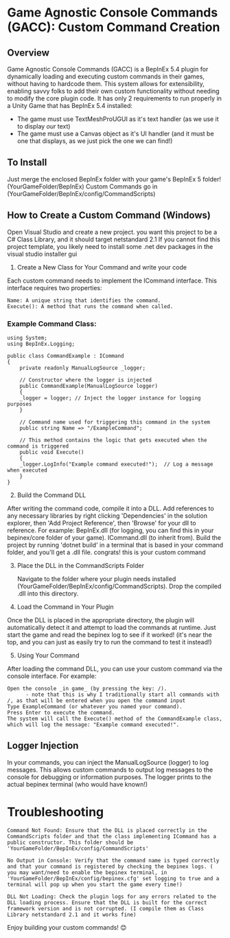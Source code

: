 # Game Agnostic Console Commands (GACC): Custom Command Creation
## Overview

Game Agnostic Console Commands (GACC) is a BepInEx 5.4 plugin for dynamically loading and executing custom commands in their games, without having to hardcode them. This system allows for extensibility, enabling savvy folks to add their own custom functionality without needing to modify the core plugin code. It has only 2 requirements to run properly in a Unity Game that has BepInEx 5.4 installed:

- The game must use TextMeshProUGUI as it's text handler (as we use it to display _our_ text)
- The game must use a Canvas object as it's UI handler (and it must be one that displays, as we just pick the one we can find!)

## To Install

Just merge the enclosed BepInEx folder with your game's BepInEx 5 folder! (YourGameFolder/BepInEx)
Custom Commands go in (YourGameFolder/BepInEx/config/CommandScripts)

## How to Create a Custom Command (Windows)

Open Visual Studio and create a new project.
you want this project to be a C# Class Library, and it should target netstandard 2.1
If you cannot find this project template, you likely need to install some .net dev packages in the visual studio installer gui

1. Create a New Class for Your Command and write your code

Each custom command needs to implement the ICommand interface. This interface requires two properties:

    Name: A unique string that identifies the command.
    Execute(): A method that runs the command when called.

### Example Command Class:

```
using System;
using BepInEx.Logging;

public class CommandExample : ICommand
{
    private readonly ManualLogSource _logger;

    // Constructor where the logger is injected
    public CommandExample(ManualLogSource logger)
    {
    _logger = logger; // Inject the logger instance for logging purposes
    }

    // Command name used for triggering this command in the system
    public string Name => "/ExampleCommand";

    // This method contains the logic that gets executed when the command is triggered
    public void Execute()
    {
    _logger.LogInfo("Example command executed!");  // Log a message when executed
    }
}
```

2. Build the Command DLL

After writing the command code, compile it into a DLL.
    Add references to any necessary libraries by right clicking 'Dependencies' in the solution explorer, then 'Add Project Reference', then 'Browse' for your dll to reference. For example:
        BepInEx.dll (for logging, you can find this in your bepinex/core folder of your game).
        ICommand.dll (to inherit from).
    Build the project by running 'dotnet build' in a terminal that is based in your command folder, and you'll get a .dll file. congrats! this is your custom command

3. Place the DLL in the CommandScripts Folder

    Navigate to the folder where your plugin needs installed (YourGameFolder/BepInEx/config/CommandScripts).
    Drop the compiled .dll into this directory.

4. Load the Command in Your Plugin

Once the DLL is placed in the appropriate directory, the plugin will automatically detect it and attempt to load the commands at runtime. Just start the game and read the bepinex log to see if it worked! (it's near the top, and you can just as easily try to run the command to test it instead!)

5. Using Your Command

After loading the command DLL, you can use your custom command via the console interface. For example:

    Open the console _in game_ (by pressing the key: /).
          - note that this is why I traditionally start all commands with /, as that will be entered when you open the command input
    Type ExampleCommand (or whatever you named your command).
    Press Enter to execute the command.
    The system will call the Execute() method of the CommandExample class, which will log the message: "Example command executed!".

## Logger Injection

In your commands, you can inject the ManualLogSource (logger) to log messages. This allows custom commands to output log messages to the console for debugging or information purposes. The logger prints to the actual bepinex terminal (who would have known!)

# Troubleshooting

    Command Not Found: Ensure that the DLL is placed correctly in the CommandScripts folder and that the class implementing ICommand has a public constructor. This folder should be 'YourGameFolder/BepInEx/config/CommandScripts'

    No Output in Console: Verify that the command name is typed correctly and that your command is registered by checking the bepinex logs. ( you may want/need to enable the bepinex terminal, in 'YourGameFolder/BepInEx/config/bepinex.cfg' set logging to true and a terminal will pop up when you start the game every time!)
   
    DLL Not Loading: Check the plugin logs for any errors related to the DLL loading process. Ensure that the DLL is built for the correct framework version and is not corrupted. (I compile them as Class Library netstandard 2.1 and it works fine)


Enjoy building your custom commands! 😊
